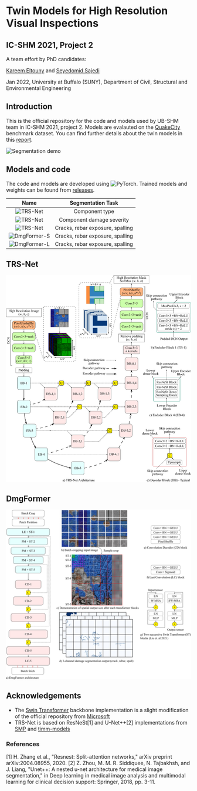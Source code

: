# Twin Models for High Resolution Visual Inspections
## IC-SHM 2021, Project 2

A team effort by PhD candidates:

[Kareem Eltouny](https://github.com/keltouny) and [Seyedomid Sajedi](https://github.com/OmidSaj)

Jan 2022, 
University at Buffalo (SUNY), 
Department of Civil, Structural and Environmental Engineering

## Introduction
This is the official repository for the code and models used by UB-SHM team in IC-SHM 2021, project 2. Models are evalauted on the [QuakeCity](https://sail.cive.uh.edu/quakecity/) benchmark dataset. You can find further details about the twin models in this [report](https://github.com/OmidSaj/UB-Twin-Vision/blob/main/Assets/Report.pdf).

![Segmentation demo](https://github.com/OmidSaj/UB-Twin-Vision/blob/main/Assets/Figures/icshm.gif)

## Models and code
The code and models are developed using ![PyTorch](https://pytorch.org/). Trained models and weights can be found from [releases](https://github.com/OmidSaj/UB-Twin-Vision/releases). 

| Name | Segmentation Task |
| :---: | :---: |
| ![TRS-Net](https://github.com/OmidSaj/UB-Twin-Vision/tree/main/TRSNet/TASK1) | Component type |
| ![TRS-Net](https://github.com/OmidSaj/UB-Twin-Vision/tree/main/TRSNet/TASK2)  | Component damage severity |
| ![TRS-Net](https://github.com/OmidSaj/UB-Twin-Vision/tree/main/TRSNet/TASK3)  | Cracks, rebar exposure, spalling |
| ![DmgFormer-S](https://github.com/OmidSaj/UB-Twin-Vision/tree/main/DmgFormer) | Cracks, rebar exposure, spalling |
| ![DmgFormer-L](https://github.com/OmidSaj/UB-Twin-Vision/tree/main/DmgFormer) | Cracks, rebar exposure, spalling |

## TRS-Net

![TRS-Net](https://github.com/OmidSaj/UB-Twin-Vision/blob/main/Assets/Figures/TRS-Net.png)

## DmgFormer

![DmgFormer](https://github.com/OmidSaj/UB-Twin-Vision/blob/main/Assets/Figures/DmgFormer.jpg)

## Acknowledgements
* The [Swin Transformer](https://github.com/microsoft/Swin-Transformer) backbone implementation is a slight modification of the official repository from [Microsoft ](https://github.com/microsoft/Swin-Transformer)
* TRS-Net is based on ResNeSt[1] and U-Net++[2] implementations from [SMP](https://github.com/qubvel/segmentation_models.pytorch) and [timm-models](https://github.com/rwightman/pytorch-image-models)

### References
[1] H. Zhang et al., "Resnest: Split-attention networks," arXiv preprint arXiv:2004.08955, 2020.
[2] Z. Zhou, M. M. R. Siddiquee, N. Tajbakhsh, and J. Liang, "Unet++: A nested u-net architecture for medical image segmentation," in Deep learning in medical image analysis and multimodal learning for clinical decision support: Springer, 2018, pp. 3-11.
